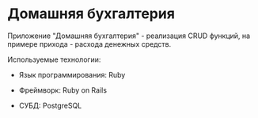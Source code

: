 # Домашняя бухгалтерия

Приложение "Домашняя бухгалтерия" - реализация CRUD функций, на примере прихода - расхода денежных средств.

Используемые технологии:

* Язык программирования: Ruby

* Фреймворк: Ruby оn Rails

* СУБД: PostgreSQL
